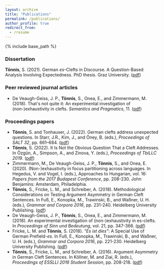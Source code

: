 ```yaml
---
layout: archive
title: "Publications"
permalink: /publications/
author_profile: true
redirect_from:
  - /resume
---
```


{% include base_path %}
### Dissertation
**Tönnis**, S. (2021). German *es*-Clefts in Discourse. A Question-Based Analysis Involving Expectedness. PhD thesis. Graz University. ([pdf](http://swantje-toennis.github.io/files/toennis_2021_dissertation.pdf))

### Peer reviewed journal articles
* De Veaugh-Geiss, J. P., **Tönnis**, S., Onea, E., and Zimmermann, M. (2018). That's not quite it: An experimental investigation of (non-)exhaustivity in clefts. *Semantics and Pragmatics*, 11. ([pdf](https://www.semprag.org/article/view/sp.11.3/pdf))


### Proceedings papers
* **Tönnis**, S. and Tonhauser, J. (2022). German clefts address unexpected questions. In Starr, J.R., Kim, J., and Öney, B. (eds.), *Proceedings of SALT 32*, pp. 661–684. ([pdf](https://journals.linguisticsociety.org/proceedings/index.php/SALT/article/view/32.034))
* **Tönnis**, S. (2022). It Is Not the Obvious Question That a Cleft Addresses. In Özgün, A., Simpson, A., and Zinova, Y. (eds.), *Proceedings of TbiLLC 2019*. ([pdf](https://link.springer.com/chapter/10.1007/978-3-030-98479-3_7)) 
* Zimmermann, M., De Veaugh-Geiss, J. P., **Tönnis**, S., and Onea, E. (2020). (Non-)exhaustivity in focus partitioning across languages. In Hegedus, V. and Vogel, I. (eds.), Approaches to Hungarian, vol. 16: *Papers from the 2017 Budapest Conference*, pp. 208-230. John Benjamins: Amsterdam, Philadelphia.
* **Tönnis**, S., Fricke, L. M., and Schreiber, A. (2018). Methodological Considerations on Testing Argument Asymmetry in German Cleft Sentences. In Fuß, E., Konopka, M., Trawinski, B., and Waßner, U. H. (eds.), *Grammar and Corpora 2016*, pp. 231-240. Heidelberg University Publishing. ([pdf](https://library.oapen.org/viewer/web/viewer.html?file=/bitstream/handle/20.500.12657/29526/361-68-81164-3-10-20180607.pdf?sequence=1&isAllowed=y))
* De Veaugh-Geiss, J. P., **Tönnis**, S., Onea, E., and Zimmermann, M. (2018). An experimental investigation of (non-)exhaustivity in es-clefts. In *Proceedings of Sinn und Bedeutung*, vol. 21, pp. 347-366. ([pdf](https://ojs.ub.uni-konstanz.de/sub/index.php/sub/article/view/142/85))
* Fricke, L. M. and **Tönnis**, S. (2018). *"Es ist dies"*: A Special Use of German Prefield-*es*. In Fuß, E., Konopka, M., Trawinski, B., and Waßner, U. H. (eds.), *Grammar and Corpora 2016*, pp. 221-230. Heidelberg University Publishing. ([pdf](https://library.oapen.org/viewer/web/viewer.html?file=/bitstream/handle/20.500.12657/29526/361-68-81164-3-10-20180607.pdf?sequence=1&isAllowed=y))
* **Tönnis**, S., Fricke, L. M., and Schreiber, A. (2016). Argument Asymmetry in German Cleft Sentences. In Köllner, M. and Ziai, R. (eds.), *Proceedings of ESSLLI 2016 Student Session*, pp. 208-218. ([pdf](https://esslli2016.unibz.it/wp-content/uploads/2016/09/esslli-stus-2016-proceedings.pdf#page=208))


